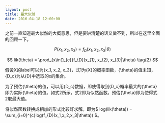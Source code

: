 ```yaml
---
layout: post
title: 最大似然
date: 2016-04-18 12:00:00
---
```

之前一直知道最大似然的大概意思，但是要讲清楚的话又做不到，所以在这里全面的回顾一下。

$$ P(x_{1}, x_{2}, x_{3}) = f_{D}(x_{1}, x_{2}, x_{3}|\theta) \tag{1} $$

$$ lik(\theta) = \prod_{x\inD_{c}}f_{D}(x_{1}, x_{2}, x_{3}|\theta) \tag{2} $$

假设X的label可以为{x_1, x_2, x_3}，式1为{X}的概率函数，{\theta}的值未知，{D_c}为从{D}中选取的x的集合。

为了预估{\theta}的值，可以用{D_c}数据，即使得取到{D_c}概率最大的{\theta}即为实际{\theta}的值。如式2所示，式2即为似然函数。预估{\theta}即为使得式2取最大值。

将似然函数转换成相加的形式比较好求解。即为$ log(lik(\theta)) = \sum_{i=0}^{c}log(f_{D}(x_1,x_2,x_3|\theta)) $。
